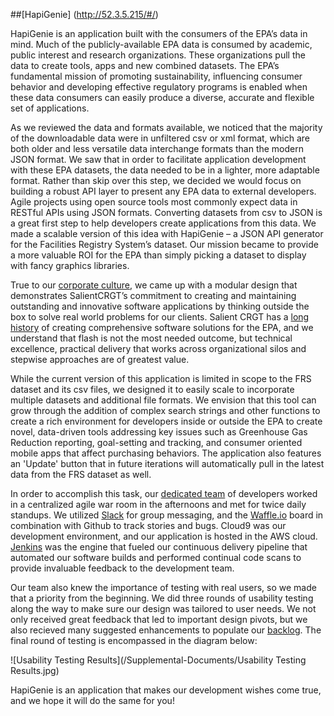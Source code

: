 ##[HapiGenie] (http://52.3.5.215/#/)

HapiGenie is an application built with the consumers of the EPA’s data in mind. Much of the publicly-available EPA data is consumed by academic, public interest and research organizations. These organizations pull the data to create tools, apps and new combined datasets. The EPA’s fundamental mission of promoting sustainability, influencing consumer behavior and developing effective regulatory programs is enabled when these data consumers can easily produce a diverse, accurate and flexible set of applications.

As we reviewed the data and formats available, we noticed that the majority of the downloadable data were in unfiltered csv or xml format, which are both older and less versatile data interchange formats than the modern JSON format. We saw that in order to facilitate application development with these EPA datasets, the data needed to be in a lighter, more adaptable format. Rather than skip over this step, we decided we would focus on building a robust API layer to present any EPA data to external developers. Agile projects using open source tools most commonly expect data in RESTful APIs using JSON formats. Converting datasets from csv to JSON is a great first step to help developers create applications from this data. We made a scalable version of this idea with HapiGenie – a JSON API generator for the Facilities Registry System’s dataset. Our mission became to provide a more valuable ROI for the EPA than simply picking a dataset to display with fancy graphics libraries. 

True to our <a target="_blank" href="/Supplemental-Documents/About SalientCRGT.pdf">corporate culture</a>, we came up with a modular design that demonstrates SalientCRGT’s commitment to creating and maintaining outstanding and innovative software applications by thinking outside the box to solve real world problems for our clients. Salient CRGT has a  <a target="_blank" href="/Supplemental-Documents/SalientCRGT at the EPA.pdf">long history</a> of creating comprehensive software solutions for the EPA, and we understand that flash is not the most needed outcome, but technical excellence, practical delivery that works across organizational silos and stepwise approaches are of greatest value.

While the current version of this application is limited in scope to the FRS dataset and its csv files, we designed it to easily scale to incorporate multiple datasets and additional file formats. We envision that this tool can grow through the addition of complex search strings and other functions to create a rich environment for developers inside or outside the EPA to create novel, data-driven tools addressing key issues such as Greenhouse Gas Reduction reporting, goal-setting and tracking, and consumer oriented mobile apps that affect purchasing behaviors.  The application also features an 'Update' button that in future iterations will automatically pull in the latest data from the FRS dataset as well.

In order to accomplish this task, our <a target="_blank" href="/Supplemental-Documents/Team Story.pdf">dedicated team</a> of developers worked in a centralized agile war room in the afternoons and met for twice daily standups. We utilized <a target="_blank" href="/Supplemental-Documents/Slack screenshot.PNG">Slack</a> for group messaging, and the <a target="_blank" href="/Supplemental-Documents/Waffle.io screenshot.PNG">Waffle.io</a> board in combination with Github to track stories and bugs. Cloud9 was our development environment, and our application is hosted in the AWS cloud.  <a target="_blank" href="/Supplemental-Documents/Jenkins screenshot.png">Jenkins</a> was the engine that fueled our continuous delivery pipeline that automated our software builds and performed continual code scans to provide invaluable feedback to the development team.

Our team also knew the importance of testing with  real users, so we made that a priority from the beginning.  We did three rounds of usability testing along the way to make sure our design was tailored to user needs.  We not only received great feedback that led to important design pivots, but we also recieved many suggested enhancements to populate our <a target="_blank" href="https://github.com/SalientCRGT/epa-rfi/issues?q=is%3Aopen+is%3Aissue+label%3Aenhancement">backlog</a>. The final round of testing is encompassed in the diagram below:

![Usability Testing Results](/Supplemental-Documents/Usability Testing Results.jpg)

HapiGenie is an application that makes our development wishes come true, and we hope it will do the same for you!

